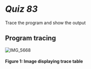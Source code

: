 # *Quiz 83* #
Trace the program and show the output
## Program tracing

![IMG_5668](https://github.com/maytemirabel/year-2/assets/105724334/57b24b3a-9cfd-45e7-b6d6-e872b71f3163)

#### Figure 1: Image displaying trace table 
